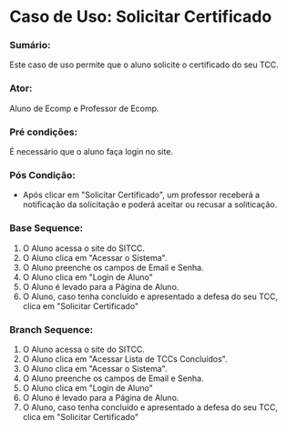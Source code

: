# Caso de Uso: Solicitar Certificado

### Sumário: 
Este caso de uso permite que o aluno solicite o certificado do seu TCC.

### Ator:
Aluno de Ecomp e Professor de Ecomp.

### Pré condições: 
É necessário que o aluno faça login no site.

### Pós Condição:
- Após clicar em "Solicitar Certificado", um professor receberá a notificação da solicitação e poderá aceitar ou recusar a soliticação.

### Base Sequence:
1) O Aluno acessa o site do SITCC.
2) O Aluno clica em "Acessar o Sistema".
3) O Aluno preenche os campos de Email e Senha.
4) O Aluno clica em "Login de Aluno"
5) O Aluno é levado para a Página de Aluno.
6) O Aluno, caso tenha concluído e apresentado a defesa do seu TCC, clica em "Solicitar Certificado"

### Branch Sequence:
1) O Aluno acessa o site do SITCC.
2) O Aluno clica em "Acessar Lista de TCCs Concluídos".
3) O Aluno clica em "Acessar o Sistema".
4) O Aluno preenche os campos de Email e Senha.
5) O Aluno clica em "Login de Aluno"
6) O Aluno é levado para a Página de Aluno.
7) O Aluno, caso tenha concluído e apresentado a defesa do seu TCC, clica em "Solicitar Certificado"
